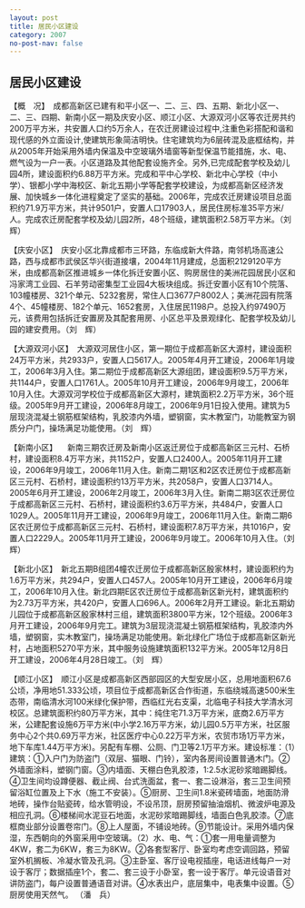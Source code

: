 ```yaml
---
layout: post
title: 居民小区建设
category: 2007
no-post-nav: false
---
```


## 居民小区建设

【概　况】　成都高新区已建有和平小区一、二、三、四、五期、新北小区一、二、三、四期、新南小区一期及庆安小区、顺江小区、大源双河小区等农迁房共约200万平方米，共安置人口约5万余人，在农迁房建设过程中,注重色彩搭配和谐和现代感的外立面设计,使建筑形象简洁明快。住宅建筑均为6层砖混及底框结构，并从2005年开始采用外墙内保温及中空玻璃外墙窗等新型保温节能措施，水、电、燃气设为一户一表。小区道路及其他配套设施齐全。另外,已完成配套学校及幼儿园4所，建设面积约6.88万平方米。完成和平中心学校、新北中心学校（中小学）、银都小学中海校区、新北五期小学等配套学校建设，为成都高新区经济发展、加快城乡一体化进程奠定了坚实的基础。2006年，完成农迁房建设项目总面积约71.9万平方米，共计9501户，安置人口17903人，居民住房标准35平方米/人。完成农迁房配套学校及幼儿园2所，48个班级，建筑面积2.58万平方米。（刘　辉）

【庆安小区】　庆安小区北靠成都市三环路，东临成新大件路，南邻机场高速公路，西与成都市武侯区华兴街道接壤，2004年11月建成，总面积2129120平方米，由成都高新区推进城乡一体化拆迁安置小区、购房居住的美洲花园居民小区和冯家湾工业园、石羊劳动密集型工业园4大板块组成。拆迁安置小区有10个院落、103幢楼房、321个单元、5232套房，常住人口3677户8002人；美洲花园有院落4个、45幢楼房、182个单元、1652套房，入住居民1198户。总投入约97490万元，该费用包括拆迁安置房及其配套用房、小区总平及景观绿化、配套学校及幼儿园的建安费用。（刘　辉）

【大源双河小区】　大源双河居住小区，第一期位于成都高新区大源村，建设面积24万平方米，共2933户，安置人口5617人。2005年4月开工建设，2006年1月竣工，2006年3月入住。第二期位于成都高新区大源组团，建设面积9.5万平方米，共1144户，安置人口1761人。2005年10月开工建设，2006年9月竣工，2006年10月入住。大源双河学校位于成都高新区大源村，建筑面积2.2万平方米，36个班级。2005年9月开工建设，2006年8月竣工，2006年9月1日投入使用。建筑为5层现浇混凝土钢筋框架结构，乳胶漆内外墙，塑钢窗，实木教室门，功能教室为钢质分户门，操场满足功能使用。（刘　辉）

【新南小区】 　新南三期农迁房及新南小区返迁房位于成都高新区三元村、石桥村，建设面积8.4万平方米，共1152户，安置人口2400人。2005年11月开工建设，2006年9月竣工，2006年11月入住。新南二期1区和2区农迁房位于成都高新区三元村、石桥村，建设面积约13万平方米，共2058户，安置人口3714人。2005年6月开工建设，2006年2月竣工，2006年3月入住。新南二期3区农迁房位于成都高新区三元村、石桥村，建设面积约3.6万平方米，共484户，安置人口1029人。2005年11月开工建设，2006年9月竣工，2006年11月入住。新南二期6区农迁房位于成都高新区三元村、石桥村，建设面积7.8万平方米，共1016户，安置人口2229人。2005年11月开工建设，2006年9月竣工。2006年10月入住。（刘　辉）

【新北小区】　新北五期B组团4幢农迁房位于成都高新区殷家林村，建设面积约为1.6万平方米，共294户，安置人口457人。2005年10月开工建设，2006年6月竣工，2006年10月入住。新北四期E区农迁房位于成都高新区新光村，建筑面积约为2.73万平方米，共420户，安置人口696人。2006年2月开工建设。新北五期幼儿园位于成都高新区殷家林村三组，建筑面积3800平方米，12个班级。2006年3月开工建设，2006年9月完工。建筑为3层现浇混凝土钢筋框架结构，乳胶漆内外墙，塑钢窗，实木教室门，操场满足功能使用。新北绿化广场位于成都高新区新光村，占地面积5270平方米，其中服务设施建筑面积132平方米。2005年12月8日开工建设，2006年4月28日竣工。（刘　辉）

【顺江小区】　顺江小区是成都高新区西部园区的大型安居小区，总用地面积67.6公顷，净用地51.333公顷，项目位于成都高新区合作街道，东临绕城高速500米生态带，南临清水河100米绿化保护带，西临红光右支渠，北临电子科技大学清水河校区。总建筑面积约80万平方米，其中：纯住宅71.3万平方米，底商2.6万平方米，公建配套设施6万平方米(中小学2.16万平方米，幼儿园0.5万平方米，社区服务中心2个共0.69万平方米，社区医疗中心0.22万平方米，农贸市场1万平方米，地下车库1.44万平方米)。另配有车棚、公厕、门卫等2.1万平方米。建设标准：（1）建筑：①入户门为防盗门（双层、猫眼、门铃），室内各房间设置普通木门。②外墙面涂料，塑钢门窗。③内墙面、天棚白色乳胶漆，1∶2.5水泥砂浆暗踢脚线。④卫生间均设蹲便器、截止阀、台式洗面盆，套一、套二设淋浴，套三卫生间预留浴缸位置及上下水（施工不安装）。⑤厨房、卫生间1.8米瓷砖墙面，地面防滑地砖，操作台贴瓷砖，给水管明设，不设吊顶，厨房预留抽油烟机、微波炉电源及相应孔洞。⑥楼梯间水泥豆石地面，水泥砂浆暗踢脚线，墙面白色乳胶漆。⑦底框商业部分设置卷帘门。⑧上人屋面，不铺设地砖。⑨节能设计。采用外墙内保湿，东西朝向的外窗采用中空玻璃。（2）水、电、气：①套一用电量调整为4KW，套二为6KW，套三为8KW。②各套型客厅、卧室均考虑空调回路，预留室外机搁板、冷凝水管及孔洞。③主卧室、客厅设电视插座，电话进线每户一对设于客厅；数据插座1个，套二、套三设于小卧室，套一设于客厅。单元设语音对讲防盗门，每户设置普通语音对讲。④水表出户，底层集中，电表集中设置。⑤厨房使用天然气。
（潘　兵）
